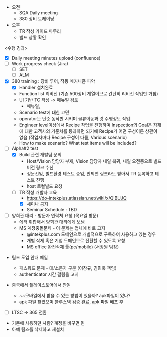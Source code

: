 - 오전
	- SQA Daily meeting
	- 380 장비 트레이닝
- 오후
	- TR 작성 가이드 마무리
	- 빌드 상황 확인

<수행 경과>
- [x] Daily meeting minutes upload (confluence)
- [ ] Work progress check (Jira)
	- [ ] SET
	- [ ] ALM

- [x] 380 training : 장비 투어, 작동 메커니즘 파악
	- [x] Handler 설치완료
	- Function list 리비전 (기존 500장비 계열이므로 간단히 리비전 작업만 거침)
	- UI 기반 TC 작성 -> 매뉴얼 검토
		- 매뉴얼, 
	- Scenario test에 대한 고민
	- operator는 단순 동작만 시키며 물류이동과 랏 수행정도 작업
	- Engineer level이상에서 Recipe 작업을 진행하며 Inspection의 Goal은 자재에 대한 고객사의 기준치를 통과하면 되기에 Recipe가 어떤 구성이든 상관이 없음 (작업자마다 Recipe 구성이 다름, Various scenario)
	- How to make scenario? What test items will be included?
- [ ] Alpha#2 test
	- [x] Build 관련 개발팀 문의
		- Host/Vision 담당자 부재, Vision 담당자 내일 복귀, 내일 오전중으로 빌드버전 링크 수신
		- 정문선임, 빌드환경 테스트 중임, 안되면 링크라도 받아서 TR 등록하고 테스트 진행
		- host 로컬빌드 요청
	- [ ] TR 작성 개발자 교육
		- https://do-intekplus.atlassian.net/wiki/x/QIBUJQ
		- [x] 세미나 공지
		- Seminar Schedule : TBD

- [ ] 양희관 대리 - 방문자 연락처 요청 (목요일 방문)
	- 에러 취합해서 양희관 대리에게 보냄
	- MS 계정충돌문제 - 이 문제는 업체에 바로 고지
		- @intekplus.com 도메인으로 개별적으로 구독하여 사용하고 있는 경우
		- 개별 삭제 혹은 기업 도메인으로 전환할 수 있도록 요청
		- MS office 완전삭제 툴(pc/mobile) (서장원 팀장)


- 팀즈 도입 안내 메일
	- 패스워드 문제 - 대/소문자 구분 (이창규, 김민욱 책임)
	- authenticator 시간 걸림을 고지

- 중국에서 플레이스토어에서 안됨
	- ~~모바일에서 받을 수 있는 방법이 있을까? apk파일이 있나?
	- apk 파일 찾았으며 블루스택 검증 완료, apk 파일 배포 후 

- [ ] LTSC -> 365 전환
- 기존에 사용하던 사람? 계정을 바꾸면 됨
- 아예 팀즈를 삭제하고 재설치


